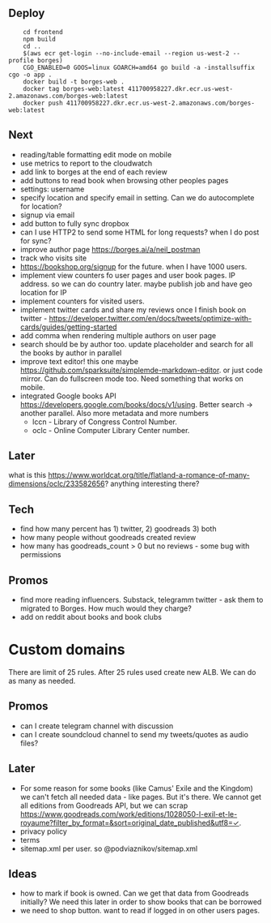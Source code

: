 ## Deploy

```
    cd frontend
    npm build
    cd ..    
    $(aws ecr get-login --no-include-email --region us-west-2 --profile borges)
    CGO_ENABLED=0 GOOS=linux GOARCH=amd64 go build -a -installsuffix cgo -o app .
    docker build -t borges-web .
    docker tag borges-web:latest 411700958227.dkr.ecr.us-west-2.amazonaws.com/borges-web:latest
    docker push 411700958227.dkr.ecr.us-west-2.amazonaws.com/borges-web:latest
```



## Next

 - reading/table formatting edit mode on mobile
 - use metrics to report to the cloudwatch
 - add link to borges at the end of each review
 - add buttons to read book when browsing other peoples pages
 - settings: username
 - specify location and specify email in setting. Can we do autocomplete for location? 
 - signup via email
 - add button to fully sync dropbox
 - can I use HTTP2 to send some HTML for long requests? when I do post for sync?
 - improve author page https://borges.ai/a/neil_postman
 - track who visits site 
 - https://bookshop.org/signup for the future. when I have 1000 users.
 - implement view counters fo user pages and user book pages. IP address. so we can do country later. maybe publish job and have geo location for IP
 - implement counters for visited users.
 - implement twitter cards and share my reviews once I finish book on twitter - https://developer.twitter.com/en/docs/tweets/optimize-with-cards/guides/getting-started
 - add comma when rendering multiple authors on user page
 - search should be by author too. update placeholder and search for all the books by author in parallel
 - improve text editor! this one maybe https://github.com/sparksuite/simplemde-markdown-editor. or just code mirror. Can do fullscreen mode too. Need something that works on mobile.
 - integrated Google books API https://developers.google.com/books/docs/v1/using. Better search -> another parallel. Also more metadata and more numbers
    - lccn -  Library of Congress Control Number.
    - oclc - Online Computer Library Center number.
  
## Later

what is this https://www.worldcat.org/title/flatland-a-romance-of-many-dimensions/oclc/233582656? anything interesting there?

## Tech

 - find how many percent has 1) twitter, 2) goodreads 3) both
 - how many people without goodreads created review
 - how many has goodreads_count > 0 but no reviews - some bug with permissions
 
## Promos

- find more reading influencers. Substack, telegramm twitter - ask them to migrated to Borges. How much would they charge?
- add on reddit about books and book clubs 
 
# Custom domains

There are limit of 25 rules. 
After 25 rules used create new ALB. We can do as many as needed.
 

## Promos

 - can I create telegram channel with discussion
 - can I create soundcloud channel to send my tweets/quotes as audio files?

## Later

 - For some reason for some books (like Camus' Exile and the Kingdom) we can't fetch all needed data - like pages.
But it's there. We cannot get all editions from Goodreads API, but we can scrap https://www.goodreads.com/work/editions/1028050-l-exil-et-le-royaume?filter_by_format=&sort=original_date_published&utf8=✓.
 - privacy policy
 - terms
 - sitemap.xml per user. so @podviaznikov/sitemap.xml
 

 
 
## Ideas

 - how to mark if book is owned. Can we get that data from Goodreads initially?
 We need this later in order to show books that can be borrowed
 - we need to shop button. want to read if logged in on other users pages.
   